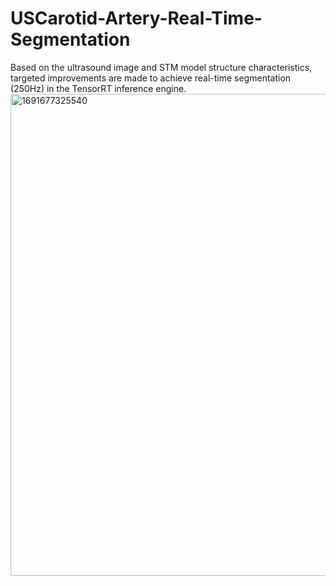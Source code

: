 # USCarotid-Artery-Real-Time-Segmentation
Based on the ultrasound image and STM model structure characteristics, targeted improvements are made to achieve real-time segmentation (250Hz) in the TensorRT inference engine.
<img width="771" alt="1691677325540" src="https://github.com/JinSJtu/USCarotid-Artery-Real-Time-Segmentation/assets/93215544/78cb95eb-8089-4b53-adc0-4420a2997640">
